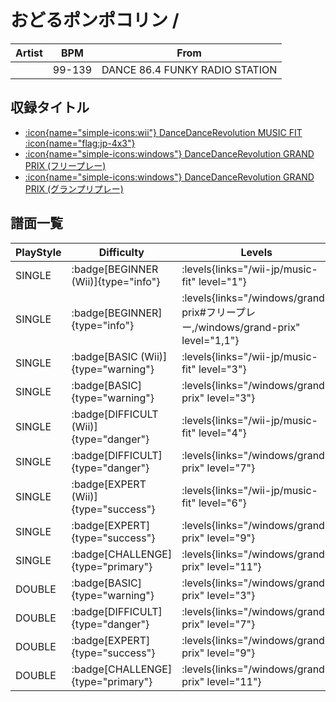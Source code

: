 # おどるポンポコリン / 

|Artist|BPM|From|
|------|---|----|
||99-139|DANCE 86.4 FUNKY RADIO STATION|

## 収録タイトル

- [:icon{name="simple-icons:wii"} DanceDanceRevolution MUSIC FIT :icon{name="flag:jp-4x3"}](/wii-jp/music-fit)
- [:icon{name="simple-icons:windows"} DanceDanceRevolution GRAND PRIX (フリープレー)](/windows/grand-prix#フリープレー)
- [:icon{name="simple-icons:windows"} DanceDanceRevolution GRAND PRIX (グランプリプレー)](/windows/grand-prix)

## 譜面一覧

|PlayStyle|Difficulty|Levels|Notes|Movie|
|---------|----------|------|-----|-----|
|SINGLE| :badge[BEGINNER (Wii)]{type="info"}| :levels{links="/wii-jp/music-fit" level="1"}|71/0||
|SINGLE| :badge[BEGINNER]{type="info"}| :levels{links="/windows/grand-prix#フリープレー,/windows/grand-prix" level="1,1"}|44/3||
|SINGLE| :badge[BASIC (Wii)]{type="warning"}| :levels{links="/wii-jp/music-fit" level="3"}|91/23||
|SINGLE| :badge[BASIC]{type="warning"}| :levels{links="/windows/grand-prix" level="3"}|66/4||
|SINGLE| :badge[DIFFICULT (Wii)]{type="danger"}| :levels{links="/wii-jp/music-fit" level="4"}|168/23||
|SINGLE| :badge[DIFFICULT]{type="danger"}| :levels{links="/windows/grand-prix" level="7"}|158/4||
|SINGLE| :badge[EXPERT (Wii)]{type="success"}| :levels{links="/wii-jp/music-fit" level="6"}|200/24||
|SINGLE| :badge[EXPERT]{type="success"}| :levels{links="/windows/grand-prix" level="9"}|201/24||
|SINGLE| :badge[CHALLENGE]{type="primary"}| :levels{links="/windows/grand-prix" level="11"}|233/50||
|DOUBLE| :badge[BASIC]{type="warning"}| :levels{links="/windows/grand-prix" level="3"}|67/4||
|DOUBLE| :badge[DIFFICULT]{type="danger"}| :levels{links="/windows/grand-prix" level="7"}|158/4||
|DOUBLE| :badge[EXPERT]{type="success"}| :levels{links="/windows/grand-prix" level="9"}|201/24||
|DOUBLE| :badge[CHALLENGE]{type="primary"}| :levels{links="/windows/grand-prix" level="11"}|233/49||
